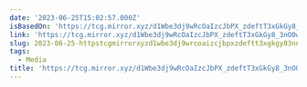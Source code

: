 ```yaml
---
date: '2023-06-25T15:02:57.000Z'
isBasedOn: 'https://tcg.mirror.xyz/d1Wbe3dj9wRcOaIzcJbPX_zdeftT3xGkGy8_3nO0wIg'
link: 'https://tcg.mirror.xyz/d1Wbe3dj9wRcOaIzcJbPX_zdeftT3xGkGy8_3nO0wIg'
slug: 2023-06-25-httpstcgmirrorxyzd1wbe3dj9wrcoaizcjbpxzdeftt3xgkgy83no0wig
tags:
  - Media
title: 'https://tcg.mirror.xyz/d1Wbe3dj9wRcOaIzcJbPX_zdeftT3xGkGy8_3nO0wIg'
---
```


